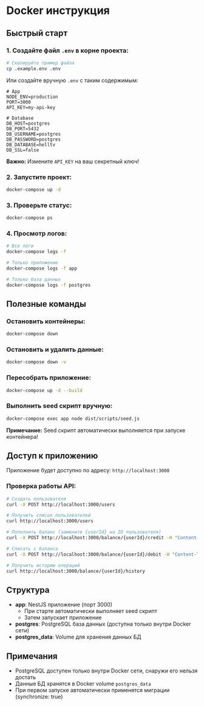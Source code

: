 # Docker инструкция

## Быстрый старт

### 1. Создайте файл `.env` в корне проекта:

```bash
# Скопируйте пример файла
cp .example.env .env
```

Или создайте вручную `.env` с таким содержимым:

```env
# App
NODE_ENV=production
PORT=3000
API_KEY=my-api-key

# Database
DB_HOST=postgres
DB_PORT=5432
DB_USERNAME=postgres
DB_PASSWORD=postgres
DB_DATABASE=helltv
DB_SSL=false
```

**Важно:** Измените `API_KEY` на ваш секретный ключ!

### 2. Запустите проект:

```bash
docker-compose up -d
```

### 3. Проверьте статус:

```bash
docker-compose ps
```

### 4. Просмотр логов:

```bash
# Все логи
docker-compose logs -f

# Только приложение
docker-compose logs -f app

# Только база данных
docker-compose logs -f postgres
```

## Полезные команды

### Остановить контейнеры:
```bash
docker-compose down
```

### Остановить и удалить данные:
```bash
docker-compose down -v
```

### Пересобрать приложение:
```bash
docker-compose up -d --build
```

### Выполнить seed скрипт вручную:
```bash
docker-compose exec app node dist/scripts/seed.js
```

**Примечание:** Seed скрипт автоматически выполняется при запуске контейнера!

## Доступ к приложению

Приложение будет доступно по адресу: `http://localhost:3000`

### Проверка работы API:

```bash
# Создать пользователя
curl -X POST http://localhost:3000/users

# Получить список пользователей
curl http://localhost:3000/users

# Пополнить баланс (замените {userId} на ID пользователя)
curl -X POST http://localhost:3000/balance/{userId}/credit -H "Content-Type: application/json" -d "{\"amount\": 100, \"description\": \"Тестовое пополнение\"}"

# Списать с баланса
curl -X POST http://localhost:3000/balance/{userId}/debit -H "Content-Type: application/json" -d "{\"amount\": 50, \"description\": \"Тестовое списание\"}"

# Получить историю операций
curl http://localhost:3000/balance/{userId}/history
```

## Структура

- **app**: NestJS приложение (порт 3000)
  - При старте автоматически выполняет seed скрипт
  - Затем запускает приложение
- **postgres**: PostgreSQL база данных (доступна только внутри Docker сети)
- **postgres_data**: Volume для хранения данных БД

## Примечания

- PostgreSQL доступен только внутри Docker сети, снаружи его нельзя достать
- Данные БД хранятся в Docker volume `postgres_data`
- При первом запуске автоматически применятся миграции (synchronize: true)

